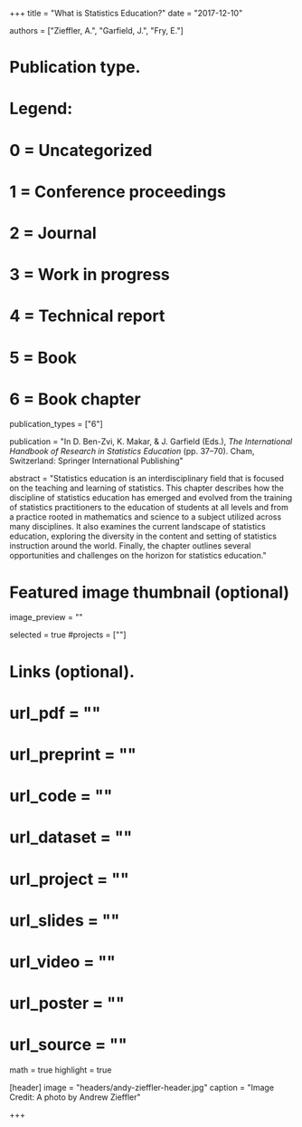 +++
title = "What is Statistics Education?"
date = "2017-12-10"

authors = ["Zieffler, A.", "Garfield, J.", "Fry, E."]

# Publication type.
# Legend:
# 0 = Uncategorized
# 1 = Conference proceedings
# 2 = Journal
# 3 = Work in progress
# 4 = Technical report
# 5 = Book
# 6 = Book chapter
publication_types = ["6"]

publication = "In D. Ben-Zvi, K. Makar, &amp; J. Garfield (Eds.), *The International Handbook of Research in Statistics Education* (pp. 37&ndash;70). Cham, Switzerland: Springer International Publishing"


abstract = "Statistics education is an interdisciplinary field that is focused on the teaching and learning of statistics. This chapter describes how the discipline of statistics education has emerged and evolved from the training of statistics practitioners to the education of students at all levels and from a practice rooted in mathematics and science to a subject utilized across many disciplines. It also examines the current landscape of statistics education, exploring the diversity in the content and setting of statistics instruction around the world. Finally, the chapter outlines several opportunities and challenges on the horizon for statistics education."


# Featured image thumbnail (optional)
image_preview = ""

selected = true
#projects = [""]


# Links (optional).
# url_pdf = ""
# url_preprint = ""
# url_code = ""
# url_dataset = ""
# url_project = ""
# url_slides = ""
# url_video = ""
# url_poster = ""
# url_source = ""

math = true
highlight = true

[header]
image = "headers/andy-zieffler-header.jpg"
caption = "Image Credit: A photo by Andrew Zieffler"

+++

